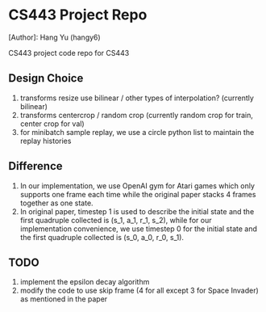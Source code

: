 # CS443 Project Repo

[Author]: Hang Yu (hangy6)

CS443 project code repo for CS443

## Design Choice
1. transforms resize use bilinear / other types of interpolation? (currently bilinear)
2. transforms centercrop / random crop (currently random crop for train, center crop for val)
3. for minibatch sample replay, we use a circle python list to maintain the replay histories

## Difference
1. In our implementation, we use OpenAI gym for Atari games which only supports one frame each time while the original paper stacks 4 frames together as one state.
2. In original paper, timestep 1 is used to describe the initial state and the first quadruple collected is (s_1, a_1, r_1, s_2), while for our implementation convenience, we use timestep 0 for the initial state and the first quadruple collected is (s_0, a_0, r_0, s_1).


## TODO
1. implement the epsilon decay algorithm
2. modify the code to use skip frame (4 for all except 3 for Space Invader) as mentioned in the paper